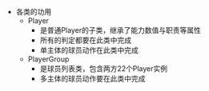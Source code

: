 - 各类的功用
  - Player
    - 是普通Player的子类，继承了能力数值与职责等属性
    - 所有的判定都要在此类中完成
    - 单主体的球员动作在此类中完成
  - PlayerGroup
    - 是球员列表类，包含两方22个Player实例
    - 多主体的球员动作要在此类中完成
